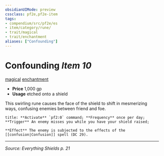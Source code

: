 ```yaml
---
obsidianUIMode: preview
cssclass: pf2e,pf2e-item
tags:
- compendium/src/pf2e/es
- item/category/rune/
- trait/magical
- trait/enchantment
aliases: ["Confounding"]
---
```

# Confounding *Item 10*  
[magical](magical.md)  [enchantment](enchantment.md)  

- **Price** 1,000 gp
- **Usage** etched onto a shield

This swirling rune causes the face of the shield to shift in mesmerizing ways, confusing enemies between friend and foe.

```ad-embed-ability
title: **Activate** `pf2:0` command; **Frequency** once per day; 
**Trigger** An enemy misses you while you have your shield raised; 

**Effect** The enemy is subjected to the effects of the [[confusion|Confusion]] spell (DC 29).
```

---
*Source: Everything Shields p. 21*